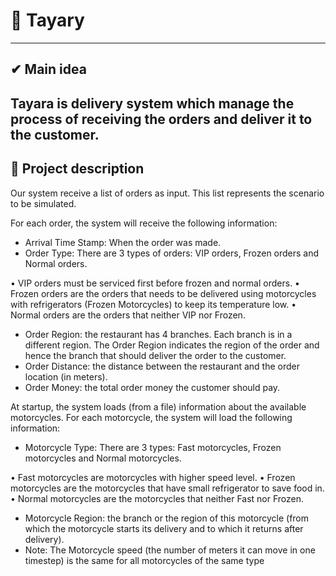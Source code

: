 # 🍕 Tayary 
---------------------------------
## ✔ Main idea
Tayara is delivery system which manage the process of receiving
the orders and deliver it to the customer.
---------------------------------
## 📝 Project description
Our system receive a list of orders as input.
This list represents the scenario to be simulated.

For each order, the system will receive the following information:

- Arrival Time Stamp: When the order was made.
- Order Type: There are 3 types of orders: VIP orders, Frozen orders and Normal orders.

• VIP orders must be serviced first before frozen and normal orders.
• Frozen orders are the orders that needs to be delivered using motorcycles with
refrigerators (Frozen Motorcycles) to keep its temperature low.
• Normal orders are the orders that neither VIP nor Frozen.

- Order Region: the restaurant has 4 branches. Each branch is in a different region. The
Order Region indicates the region of the order and hence the branch that should deliver the
order to the customer.
- Order Distance: the distance between the restaurant and the order location (in meters).
- Order Money: the total order money the customer should pay.

At startup, the system loads (from a file) information about the available motorcycles. For
each motorcycle, the system will load the following information:
- Motorcycle Type: There are 3 types: Fast motorcycles, Frozen motorcycles and Normal
motorcycles.

• Fast motorcycles are motorcycles with higher speed level.
• Frozen motorcycles are the motorcycles that have small refrigerator to save food
in.
• Normal motorcycles are the motorcycles that neither Fast nor Frozen.

- Motorcycle Region: the branch or the region of this motorcycle (from which the motorcycle
starts its delivery and to which it returns after delivery).
- Note: The Motorcycle speed (the number of meters it can move in one timestep) is the
same for all motorcycles of the same type
